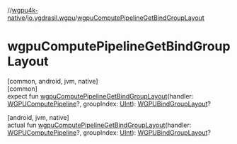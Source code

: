 //[wgpu4k-native](../../index.md)/[io.ygdrasil.wgpu](index.md)/[wgpuComputePipelineGetBindGroupLayout](wgpu-compute-pipeline-get-bind-group-layout.md)

# wgpuComputePipelineGetBindGroupLayout

[common, android, jvm, native]\
[common]\
expect fun [wgpuComputePipelineGetBindGroupLayout](wgpu-compute-pipeline-get-bind-group-layout.md)(handler: [WGPUComputePipeline](-w-g-p-u-compute-pipeline/index.md)?, groupIndex: [UInt](https://kotlinlang.org/api/core/kotlin-stdlib/kotlin/-u-int/index.html)): [WGPUBindGroupLayout](-w-g-p-u-bind-group-layout/index.md)?

[android, jvm, native]\
actual fun [wgpuComputePipelineGetBindGroupLayout](wgpu-compute-pipeline-get-bind-group-layout.md)(handler: [WGPUComputePipeline](-w-g-p-u-compute-pipeline/index.md)?, groupIndex: [UInt](https://kotlinlang.org/api/core/kotlin-stdlib/kotlin/-u-int/index.html)): [WGPUBindGroupLayout](-w-g-p-u-bind-group-layout/index.md)?